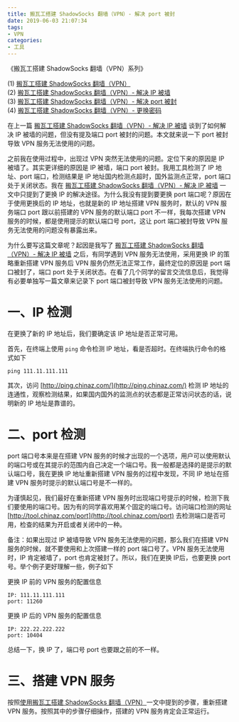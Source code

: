 ```yaml
---
title: 搬瓦工搭建 ShadowSocks 翻墙（VPN）- 解决 port 被封
date: 2019-06-03 21:07:34
tags:
- VPN
categories:
- 工具
---
```


《搬瓦工搭建 ShadowSocks 翻墙（VPN）系列》

(1) [搬瓦工搭建 ShadowSocks 翻墙（VPN）](https://depthlove.github.io/2019/03/29/establish-vpn-server/)  
(2) [搬瓦工搭建 ShadowSocks 翻墙（VPN）- 解决 IP 被墙](https://depthlove.github.io/2019/06/02/establish-vpn-server-02/)  
(3) [搬瓦工搭建 ShadowSocks 翻墙（VPN）- 解决 port 被封](https://depthlove.github.io/2019/06/03/establish-vpn-server-03/)  
(4) [搬瓦工搭建 ShadowSocks 翻墙（VPN）- 更换密码](https://depthlove.github.io/2019/06/04/establish-vpn-server-04/)

在上一篇 [搬瓦工搭建 ShadowSocks 翻墙（VPN）- 解决 IP 被墙](https://depthlove.github.io/2019/06/02/establish-vpn-server-02/) 谈到了如何解决 IP 被墙的问题，但没有提及端口 port 被封的问题。本文就来说一下 port 被封导致 VPN 服务无法使用的问题。

之前我在使用过程中，出现过 VPN 突然无法使用的问题。定位下来的原因是 IP 被墙了。其实更详细的原因是 IP 被墙，端口 port 被封。我用工具检测了 IP 地址、port 端口，检测结果是 IP 地址国内检测点超时，国外监测点正常，port 端口处于关闭状态。我在 [搬瓦工搭建 ShadowSocks 翻墙（VPN）- 解决 IP 被墙](https://depthlove.github.io/2019/06/02/establish-vpn-server-02/) 一文中只提到了更换 IP 的解决途径。为什么我没有提到要更换 port 端口呢？原因在于使用更换后的 IP 地址，也就是新的 IP 地址搭建 VPN 服务时，默认的 VPN 服务端口 port 跟以前搭建的 VPN 服务的默认端口 port 不一样，我每次搭建 VPN 服务的时候，都是使用提示的默认端口号 port，这让 port 端口被封导致 VPN 服务无法使用的问题没有暴露出来。

<!-- more -->

为什么要写这篇文章呢？起因是我写了 [搬瓦工搭建 ShadowSocks 翻墙（VPN）- 解决 IP 被墙](https://depthlove.github.io/2019/06/02/establish-vpn-server-02/) 之后，有同学遇到 VPN 服务无法使用，采用更换 IP 的策略重新搭建 VPN 服务后 VPN 服务仍然无法正常工作，最终定位的原因是 port 端口被封了，端口 port 处于关闭状态。在看了几个同学的留言交流信息后，我觉得有必要单独写一篇文章来记录下 port 端口被封导致 VPN 服务无法使用的问题。

# 一、IP 检测

在更换了新的 IP 地址后，我们要确定该 IP 地址是否正常可用。

首先，在终端上使用 `ping` 命令检测 IP 地址，看是否超时。在终端执行命令的格式如下

```
ping 111.11.111.111
```

其次，访问 [http://ping.chinaz.com/](http://ping.chinaz.com/) 检测 IP 地址的连通性，观察检测结果，如果国内国外的监测点的状态都是正常访问状态的话，说明新的 IP 地址是靠谱的。


# 二、port 检测

port 端口号本来是在搭建 VPN 服务的时候才出现的一个选项，用户可以使用默认的端口号或在其提示的范围内自己决定一个端口号。我一般都是选择的是提示的默认端口号，我在更换 IP 地址重新搭建 VPN 服务的过程中发现，不同 IP 地址在搭建 VPN 服务时提示的默认端口号是不一样的。

为谨慎起见，我们最好在重新搭建 VPN 服务时出现端口号提示的时候，检测下我们要使用的端口号。因为有的同学喜欢用某个固定的端口号。访问端口检测的网址 [http://tool.chinaz.com/port](http://tool.chinaz.com/port) 去检测端口是否可用，检查的结果为开启或者关闭中的一种。

备注：如果出现过 IP 被墙导致 VPN 服务无法使用的问题，那么我们在搭建 VPN 服务的时候，就不要使用和上次搭建一样的 port 端口号了。VPN 服务无法使用时，IP 肯定被墙了，port 也肯定被封了。所以，我们在更换 IP后，也要更换 port 号。举个例子更好理解一些，例子如下

更换 IP 前的 VPN 服务的配置信息

```
IP: 111.11.111.111
port: 11260
```

更换 IP 后的 VPN 服务的配置信息

```
IP: 222.22.222.222
port: 10404
```

总结一下，换 IP 了，端口号 port 也要跟之前的不一样。


# 三、搭建 VPN 服务

按照[使用搬瓦工搭建 ShadowSocks 翻墙（VPN）](https://depthlove.github.io/2019/03/29/establish-vpn-server/)一文中提到的步骤，重新搭建 VPN 服务。按照其中的步骤仔细操作，搭建的 VPN 服务肯定会正常运行。